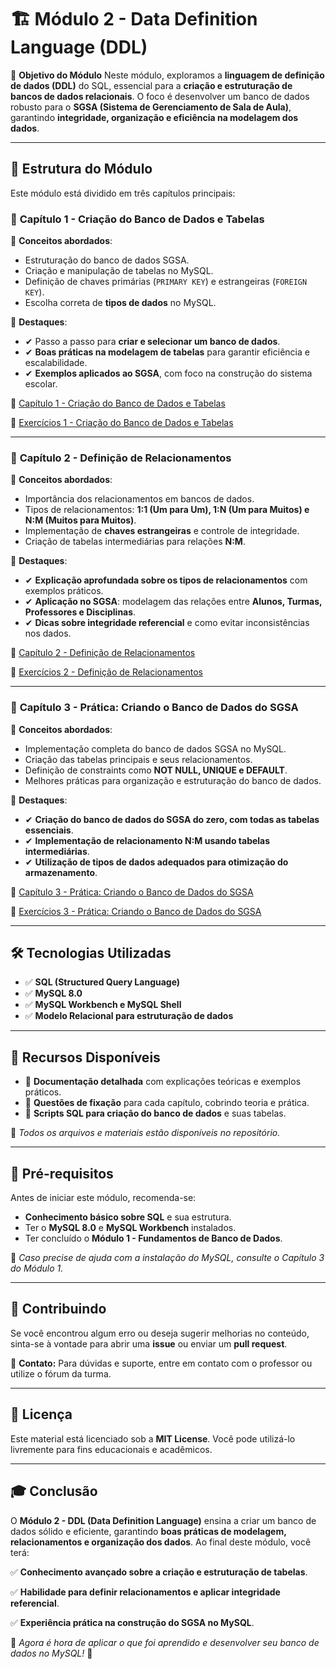 # 🏗 Módulo 2 - Data Definition Language (DDL)

🎯 **Objetivo do Módulo**
Neste módulo, exploramos a **linguagem de definição de dados (DDL)** do SQL, essencial para a **criação e estruturação de bancos de dados relacionais**. O foco é desenvolver um banco de dados robusto para o **SGSA (Sistema de Gerenciamento de Sala de Aula)**, garantindo **integridade, organização e eficiência na modelagem dos dados**.

------

## 📌 Estrutura do Módulo

Este módulo está dividido em três capítulos principais:

### 📖 **Capítulo 1 - Criação do Banco de Dados e Tabelas**

📌 **Conceitos abordados**:

- Estruturação do banco de dados SGSA.
- Criação e manipulação de tabelas no MySQL.
- Definição de chaves primárias (`PRIMARY KEY`) e estrangeiras (`FOREIGN KEY`).
- Escolha correta de **tipos de dados** no MySQL.

📌 **Destaques**:

- ✔ Passo a passo para **criar e selecionar um banco de dados**.
- ✔ **Boas práticas na modelagem de tabelas** para garantir eficiência e escalabilidade.
- ✔ **Exemplos aplicados ao SGSA**, com foco na construção do sistema escolar.

📂 [Capítulo 1 - Criação do Banco de Dados e Tabelas](Capítulo%201%20-%20Criação%20do%20Banco%20de%20Dados%20e%20Tabelas.md)

📂 [Exercícios 1 - Criação do Banco de Dados e Tabelas](Exercícios%201%20-%20Criação%20do%20Banco%20de%20Dados%20e%20Tabelas.md)
 
------

### 📖 **Capítulo 2 - Definição de Relacionamentos**

📌 **Conceitos abordados**:

- Importância dos relacionamentos em bancos de dados.
- Tipos de relacionamentos: **1:1 (Um para Um), 1:N (Um para Muitos) e N:M (Muitos para Muitos)**.
- Implementação de **chaves estrangeiras** e controle de integridade.
- Criação de tabelas intermediárias para relações **N:M**.

📌 **Destaques**:

- ✔ **Explicação aprofundada sobre os tipos de relacionamentos** com exemplos práticos.
- ✔ **Aplicação no SGSA**: modelagem das relações entre **Alunos, Turmas, Professores e Disciplinas**.
- ✔ **Dicas sobre integridade referencial** e como evitar inconsistências nos dados.

📂 [Capítulo 2 - Definição de Relacionamentos](Capítulo%202%20-%20Definição%20de%20Relacionamentos.md)

📂 [Exercícios 2 - Definição de Relacionamentos](Exercícios%202%20-%20Definição%20de%20Relacionamentos.md)

------

### 📖 **Capítulo 3 - Prática: Criando o Banco de Dados do SGSA**

📌 **Conceitos abordados**:

- Implementação completa do banco de dados SGSA no MySQL.
- Criação das tabelas principais e seus relacionamentos.
- Definição de constraints como **NOT NULL, UNIQUE e DEFAULT**.
- Melhores práticas para organização e estruturação do banco de dados.

📌 **Destaques**:

- ✔ **Criação do banco de dados do SGSA do zero, com todas as tabelas essenciais**.
- ✔ **Implementação de relacionamento N:M usando tabelas intermediárias**.
- ✔ **Utilização de tipos de dados adequados para otimização do armazenamento**.

📂 [Capítulo 3 - Prática: Criando o Banco de Dados do SGSA](Capítulo%203%20-%20Prática%20Criando%20o%20Banco%20de%20Dados%20do%20SGSA.md)

📂 [Exercícios 3 - Prática: Criando o Banco de Dados do SGSA](Exercícios%203%20-%20Prática%20Criando%20o%20Banco%20de%20Dados%20do%20SGSA.md)

------

## 🛠 Tecnologias Utilizadas

- ✅ **SQL (Structured Query Language)**
- ✅ **MySQL 8.0**
- ✅ **MySQL Workbench e MySQL Shell**
- ✅ **Modelo Relacional para estruturação de dados**

------

## 📝 Recursos Disponíveis

- 📂 **Documentação detalhada** com explicações teóricas e exemplos práticos.
- 📂 **Questões de fixação** para cada capítulo, cobrindo teoria e prática.
- 📂 **Scripts SQL para criação do banco de dados** e suas tabelas.

📌 *Todos os arquivos e materiais estão disponíveis no repositório.*

------

## 🚀 Pré-requisitos

Antes de iniciar este módulo, recomenda-se:

- **Conhecimento básico sobre SQL** e sua estrutura.
- Ter o **MySQL 8.0** e **MySQL Workbench** instalados.
- Ter concluído o **Módulo 1 - Fundamentos de Banco de Dados**.

📢 *Caso precise de ajuda com a instalação do MySQL, consulte o Capítulo 3 do Módulo 1.*

------

## 🤝 Contribuindo

Se você encontrou algum erro ou deseja sugerir melhorias no conteúdo, sinta-se à vontade para abrir uma **issue** ou enviar um **pull request**.

📩 **Contato:** Para dúvidas e suporte, entre em contato com o professor ou utilize o fórum da turma.

------

## 📜 Licença

Este material está licenciado sob a **MIT License**. Você pode utilizá-lo livremente para fins educacionais e acadêmicos.

------

## 🎓 Conclusão

O **Módulo 2 - DDL (Data Definition Language)** ensina a criar um banco de dados sólido e eficiente, garantindo **boas práticas de modelagem, relacionamentos e organização dos dados**. Ao final deste módulo, você terá:

✅ **Conhecimento avançado sobre a criação e estruturação de tabelas**.

✅ **Habilidade para definir relacionamentos e aplicar integridade referencial**.

✅ **Experiência prática na construção do SGSA no MySQL**.

📢 *Agora é hora de aplicar o que foi aprendido e desenvolver seu banco de dados no MySQL!* 🚀

